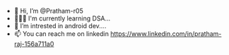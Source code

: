 - 👋 Hi, I’m @Pratham-r05
- 🧑🏻‍💻 I'm currently learning DSA...
- 🌱 I’m intrested in android dev....
- 📫 You can reach me on linkedin
https://www.linkedin.com/in/pratham-raj-156a711a0

<!---
Pratham-r05/Pratham-r05 is a ✨ special ✨ repository because its `README.md` (this file) appears on your GitHub profile.
You can click the Preview link to take a look at your changes.
--->
